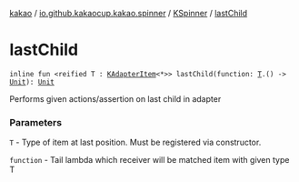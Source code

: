 [kakao](../../index.md) / [io.github.kakaocup.kakao.spinner](../index.md) / [KSpinner](index.md) / [lastChild](./last-child.md)

# lastChild

`inline fun <reified T : `[`KAdapterItem`](../../io.github.kakaocup.kakao.list/-k-adapter-item/index.md)`<*>> lastChild(function: `[`T`](last-child.md#T)`.() -> `[`Unit`](https://kotlinlang.org/api/latest/jvm/stdlib/kotlin/-unit/index.html)`): `[`Unit`](https://kotlinlang.org/api/latest/jvm/stdlib/kotlin/-unit/index.html)

Performs given actions/assertion on last child in adapter

### Parameters

`T` - Type of item at last position. Must be registered via constructor.

`function` - Tail lambda which receiver will be matched item with given type T